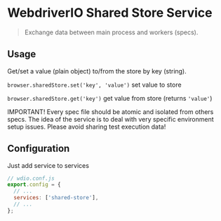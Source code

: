 WebdriverIO Shared Store Service
=========================

> Exchange data between main process and workers (specs).

## Usage

Get/set a value (plain object) to/from the store by key (string).

`browser.sharedStore.set('key', 'value')` set value to store

`browser.sharedStore.get('key')` get value from store (returns `'value'`)

IMPORTANT! Every spec file should be atomic and isolated from others specs.
The idea of the service is to deal with very specific environment setup issues.
Please avoid sharing test execution data!

## Configuration

Just add service to services

```js
// wdio.conf.js
export.config = {
  // ...
  services: ['shared-store'],
  // ...
};
```
